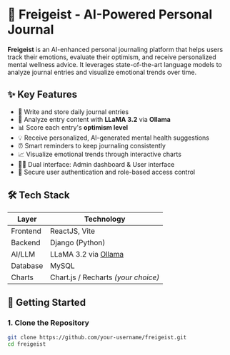 # 🧠 Freigeist - AI-Powered Personal Journal

**Freigeist** is an AI-enhanced personal journaling platform that helps users track their emotions, evaluate their optimism, and receive personalized mental wellness advice. It leverages state-of-the-art language models to analyze journal entries and visualize emotional trends over time.

## ✨ Key Features

- 📝 Write and store daily journal entries
- 🤖 Analyze entry content with **LLaMA 3.2** via **Ollama**
- 📊 Score each entry's **optimism level**
- 💡 Receive personalized, AI-generated mental health suggestions
- ⏰ Smart reminders to keep journaling consistently
- 📈 Visualize emotional trends through interactive charts
- 🧑‍💼 Dual interface: Admin dashboard & User interface
- 🔐 Secure user authentication and role-based access control

## 🛠️ Tech Stack

| Layer         | Technology                          |
|---------------|-------------------------------------|
| Frontend      | ReactJS, Vite                       |
| Backend       | Django (Python)                     |
| AI/LLM        | LLaMA 3.2 via [Ollama](https://ollama.com) |
| Database      | MySQL                               |
| Charts        | Chart.js / Recharts *(your choice)* |

## 🚀 Getting Started

### 1. Clone the Repository

```bash
git clone https://github.com/your-username/freigeist.git
cd freigeist

